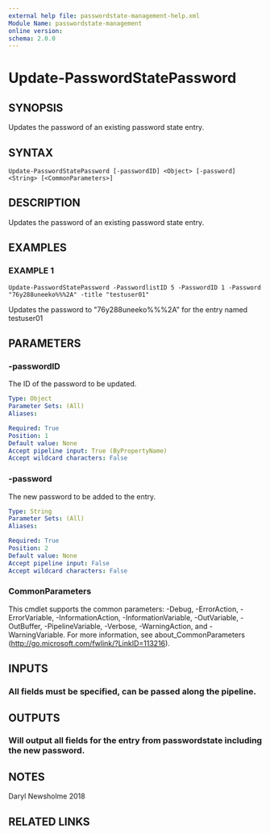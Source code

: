 ```yaml
---
external help file: passwordstate-management-help.xml
Module Name: passwordstate-management
online version:
schema: 2.0.0
---
```


# Update-PasswordStatePassword

## SYNOPSIS
Updates the password of an existing password state entry.

## SYNTAX

```
Update-PasswordStatePassword [-passwordID] <Object> [-password] <String> [<CommonParameters>]
```

## DESCRIPTION
Updates the password of an existing password state entry.

## EXAMPLES

### EXAMPLE 1
```
Update-PasswordStatePassword -PasswordlistID 5 -PasswordID 1 -Password "76y288uneeko%%%2A" -title "testuser01"
```

Updates the password to "76y288uneeko%%%2A" for the entry named testuser01

## PARAMETERS

### -passwordID
The ID of the password to be updated.

```yaml
Type: Object
Parameter Sets: (All)
Aliases:

Required: True
Position: 1
Default value: None
Accept pipeline input: True (ByPropertyName)
Accept wildcard characters: False
```

### -password
The new password to be added to the entry.

```yaml
Type: String
Parameter Sets: (All)
Aliases:

Required: True
Position: 2
Default value: None
Accept pipeline input: False
Accept wildcard characters: False
```

### CommonParameters
This cmdlet supports the common parameters: -Debug, -ErrorAction, -ErrorVariable, -InformationAction, -InformationVariable, -OutVariable, -OutBuffer, -PipelineVariable, -Verbose, -WarningAction, and -WarningVariable. For more information, see about_CommonParameters (http://go.microsoft.com/fwlink/?LinkID=113216).

## INPUTS

### All fields must be specified, can be passed along the pipeline.

## OUTPUTS

### Will output all fields for the entry from passwordstate including the new password.

## NOTES
Daryl Newsholme 2018

## RELATED LINKS

